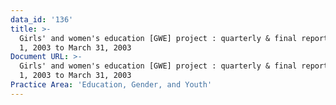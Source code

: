 ```yaml
---
data_id: '136'
title: >-
  Girls' and women's education [GWE] project : quarterly & final report, January
  1, 2003 to March 31, 2003
Document URL: >-
  Girls' and women's education [GWE] project : quarterly & final report, January
  1, 2003 to March 31, 2003
Practice Area: 'Education, Gender, and Youth'
---
```

